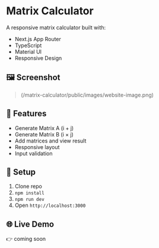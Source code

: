 # Matrix Calculator

A responsive matrix calculator built with:
- Next.js App Router
- TypeScript
- Material UI
- Responsive Design

## 🖼️ Screenshot
> (/matrix-calculator/public/images/website-image.png)

## 🚀 Features
- Generate Matrix A (i + j)
- Generate Matrix B (i × j)
- Add matrices and view result
- Responsive layout
- Input validation

## 🔧 Setup
1. Clone repo
2. `npm install`
3. `npm run dev`
4. Open `http://localhost:3000`

## 🌐 Live Demo
👉  coming soon